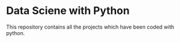 # Data Sciene with Python
This repository contains all the projects which have been coded with python.

